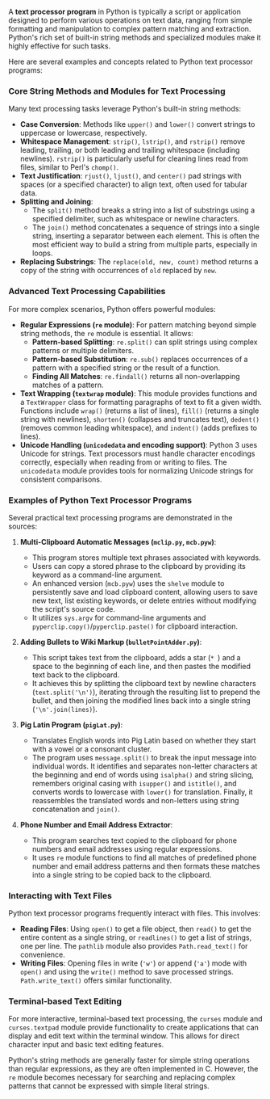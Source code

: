 A **text processor program** in Python is typically a script or application designed to perform various operations on text data, ranging from simple formatting and manipulation to complex pattern matching and extraction. Python's rich set of built-in string methods and specialized modules make it highly effective for such tasks.

Here are several examples and concepts related to Python text processor programs:

### Core String Methods and Modules for Text Processing

Many text processing tasks leverage Python's built-in string methods:
*   **Case Conversion**: Methods like `upper()` and `lower()` convert strings to uppercase or lowercase, respectively.
*   **Whitespace Management**: `strip()`, `lstrip()`, and `rstrip()` remove leading, trailing, or both leading and trailing whitespace (including newlines). `rstrip()` is particularly useful for cleaning lines read from files, similar to Perl's `chomp()`.
*   **Text Justification**: `rjust()`, `ljust()`, and `center()` pad strings with spaces (or a specified character) to align text, often used for tabular data.
*   **Splitting and Joining**:
    *   The `split()` method breaks a string into a list of substrings using a specified delimiter, such as whitespace or newline characters.
    *   The `join()` method concatenates a sequence of strings into a single string, inserting a separator between each element. This is often the most efficient way to build a string from multiple parts, especially in loops.
*   **Replacing Substrings**: The `replace(old, new, count)` method returns a copy of the string with occurrences of `old` replaced by `new`.

### Advanced Text Processing Capabilities

For more complex scenarios, Python offers powerful modules:
*   **Regular Expressions (`re` module)**: For pattern matching beyond simple string methods, the `re` module is essential. It allows:
    *   **Pattern-based Splitting**: `re.split()` can split strings using complex patterns or multiple delimiters.
    *   **Pattern-based Substitution**: `re.sub()` replaces occurrences of a pattern with a specified string or the result of a function.
    *   **Finding All Matches**: `re.findall()` returns all non-overlapping matches of a pattern.
*   **Text Wrapping (`textwrap` module)**: This module provides functions and a `TextWrapper` class for formatting paragraphs of text to fit a given width. Functions include `wrap()` (returns a list of lines), `fill()` (returns a single string with newlines), `shorten()` (collapses and truncates text), `dedent()` (removes common leading whitespace), and `indent()` (adds prefixes to lines).
*   **Unicode Handling (`unicodedata` and encoding support)**: Python 3 uses Unicode for strings. Text processors must handle character encodings correctly, especially when reading from or writing to files. The `unicodedata` module provides tools for normalizing Unicode strings for consistent comparisons.

### Examples of Python Text Processor Programs

Several practical text processing programs are demonstrated in the sources:

1.  **Multi-Clipboard Automatic Messages (`mclip.py`, `mcb.pyw`)**:
    *   This program stores multiple text phrases associated with keywords.
    *   Users can copy a stored phrase to the clipboard by providing its keyword as a command-line argument.
    *   An enhanced version (`mcb.pyw`) uses the `shelve` module to persistently save and load clipboard content, allowing users to save new text, list existing keywords, or delete entries without modifying the script's source code.
    *   It utilizes `sys.argv` for command-line arguments and `pyperclip.copy()`/`pyperclip.paste()` for clipboard interaction.

2.  **Adding Bullets to Wiki Markup (`bulletPointAdder.py`)**:
    *   This script takes text from the clipboard, adds a star (`* `) and a space to the beginning of each line, and then pastes the modified text back to the clipboard.
    *   It achieves this by splitting the clipboard text by newline characters (`text.split('\n')`), iterating through the resulting list to prepend the bullet, and then joining the modified lines back into a single string (`'\n'.join(lines)`).

3.  **Pig Latin Program (`pigLat.py`)**:
    *   Translates English words into Pig Latin based on whether they start with a vowel or a consonant cluster.
    *   The program uses `message.split()` to break the input message into individual words. It identifies and separates non-letter characters at the beginning and end of words using `isalpha()` and string slicing, remembers original casing with `isupper()` and `istitle()`, and converts words to lowercase with `lower()` for translation. Finally, it reassembles the translated words and non-letters using string concatenation and `join()`.

4.  **Phone Number and Email Address Extractor**:
    *   This program searches text copied to the clipboard for phone numbers and email addresses using regular expressions.
    *   It uses `re` module functions to find all matches of predefined phone number and email address patterns and then formats these matches into a single string to be copied back to the clipboard.

### Interacting with Text Files

Python text processor programs frequently interact with files. This involves:
*   **Reading Files**: Using `open()` to get a file object, then `read()` to get the entire content as a single string, or `readlines()` to get a list of strings, one per line. The `pathlib` module also provides `Path.read_text()` for convenience.
*   **Writing Files**: Opening files in write (`'w'`) or append (`'a'`) mode with `open()` and using the `write()` method to save processed strings. `Path.write_text()` offers similar functionality.

### Terminal-based Text Editing

For more interactive, terminal-based text processing, the `curses` module and `curses.textpad` module provide functionality to create applications that can display and edit text within the terminal window. This allows for direct character input and basic text editing features.

Python's string methods are generally faster for simple string operations than regular expressions, as they are often implemented in C. However, the `re` module becomes necessary for searching and replacing complex patterns that cannot be expressed with simple literal strings.

